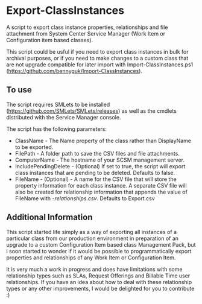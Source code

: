 # Export-ClassInstances
A script to export class instance properties, relationships and file attachment from System Center Service Manager (Work Item or Configuration item based classes).
    
This script could be usful if you need to export class instances in bulk for archival purposes, or if you need to make changes to a custom class that are not upgrade compatible for later import with Import-ClassInstances.ps1 (https://github.com/bennyguk/Import-ClassInstances).



## To use
The script requires SMLets to be installed (https://github.com/SMLets/SMLets/releases) as well as the cmdlets distributed with the Service Manager console.

The script has the following parameters:
* ClassName - The Name property of the class rather than DisplayName to be exported.
* FilePath - A folder path to save the CSV files and file attachments.
* ComputerName - The hostname of your SCSM management server.
* IncludePendingDelete - (Optional) If set to true, the script will export class instances that are pending to be deleted. Defaults to false.
* FileName - (Optional) - A name for the CSV file that will store the property information for each class instance. A separate CSV file will also be created for relationship information that appends the value of FileName with *-relationships.csv*. Defaults to Export.csv

## Additional Information
This script started life simply as a way of exporting all instances of a particular class from our production environment in preparation of an upgrade to a custom Configuration Item based class Management Pack, but i soon started to wonder if it would be possible to programmatically export properties and relationships of any Work Item or Configuration Item. 

It is very much a work in progress and does have limitations with some relationship types such as SLAs, Request Offerings and Billable Time user relationships. If you have an idea about how to deal with these relationship types or any other improvements, I would be delighted for you to contribute :)
